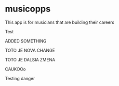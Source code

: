 # musicopps

This app is for musicians that are building their careers

Test

ADDED SOMETHING

TOTO JE NOVA CHANGE

TOTO JE DALSIA ZMENA

CAUKOOo

Testing danger
